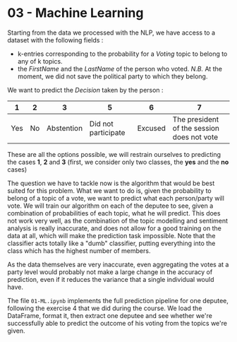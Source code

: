 # 03 - Machine Learning 
Starting from the data we processed with the NLP, we have access to a dataset with the following fields :
- k-entries corresponding to the probability for a *Voting* topic to belong to any of k topics.
- the *FirstName* and the *LastName* of the person who voted. *N.B.* At the moment, we did not save the political party to which they belong.

We want to predict the *Decision* taken by the person : 

|**1** | **2** | **3**      |  **5**               | **6**   |                **7**                      |
|------|-------|------------|----------------------|---------|-------------------------------------------|
| Yes  | No    | Abstention | Did not participate  | Excused | The president of the session does not vote|


These are all the options possible, we will restrain ourselves to predicting the cases **1**, **2** and **3** (first, we consider only two classes, the **yes** and the **no** cases)

The question we have to tackle now is the algorithm that would be best suited for this problem. What we want to do is, given the probability to belong of a topic of a vote, we want to predict what each person/party will vote. We will train our algorithm on each of the deputee to see, given a combination of probabilities of each topic, what he will predict. This does not work very well, as the combination of the topic modelling and sentiment analysis is really inaccurate, and does not allow for a good training on the data at all, which will make the prediction task impossible. Note that the classifier acts totally like a "dumb" classifier, putting everything into the class which has the highest number of members.

As the data themselves are very inaccurate, even aggregating the votes at a party level would probably not make a large change in the accuracy of prediction, even if it reduces the variance that a single individual would have.

The file `01-ML.ipynb` implements the full prediction pipeline for one deputee, following the exercise 4 that we did during the course. We load the DataFrame, format it, then extract one deputee and see whether we're successfully able to predict the outcome of his voting from the topics we're given. 


